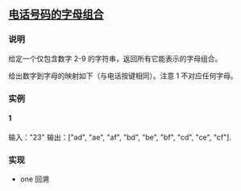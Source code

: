 ## [电话号码的字母组合](https://leetcode-cn.com/problems/letter-combinations-of-a-phone-number/)
### 说明

给定一个仅包含数字 2-9 的字符串，返回所有它能表示的字母组合。

给出数字到字母的映射如下（与电话按键相同）。注意 1 不对应任何字母。

### 实例
#### 1

输入："23"
输出：["ad", "ae", "af", "bd", "be", "bf", "cd", "ce", "cf"].

### 实现
* one 回溯
